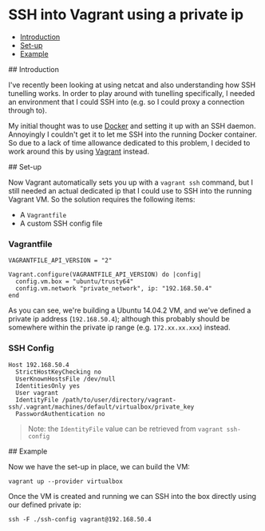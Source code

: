 # SSH into Vagrant using a private ip

- [Introduction](#1)
- [Set-up](#2)
- [Example](#3)

<div id="1"></div>
## Introduction

I've recently been looking at using netcat and also understanding how SSH tunelling works. In order to play around with tunelling specifically, I needed an environment that I could SSH into (e.g. so I could proxy a connection through to).

My initial thought was to use [Docker](https://docs.docker.com/examples/running_ssh_service/) and setting it up with an SSH daemon. Annoyingly I couldn't get it to let me SSH into the running Docker container. So due to a lack of time allowance dedicated to this problem, I decided to work around this by using [Vagrant](http://docs.vagrantup.com/v2/networking/private_network.html) instead.

<div id="2"></div>
## Set-up

Now Vagrant automatically sets you up with a `vagrant ssh` command, but I still needed an actual dedicated ip that I could use to SSH into the running Vagrant VM. So the solution requires the following items:

- A `Vagrantfile`
- A custom SSH config file

### Vagrantfile

<!--language-ruby-->

    VAGRANTFILE_API_VERSION = "2"

    Vagrant.configure(VAGRANTFILE_API_VERSION) do |config|
      config.vm.box = "ubuntu/trusty64"
      config.vm.network "private_network", ip: "192.168.50.4"
    end

As you can see, we're building a Ubuntu 14.04.2 VM, and we've defined a private ip address (`192.168.50.4`); although this probably should be somewhere within the private ip range (e.g. `172.xx.xx.xxx`) instead.

### SSH Config

<!--language-bash-->

    Host 192.168.50.4
      StrictHostKeyChecking no
      UserKnownHostsFile /dev/null
      IdentitiesOnly yes
      User vagrant
      IdentityFile /path/to/user/directory/vagrant-ssh/.vagrant/machines/default/virtualbox/private_key
      PasswordAuthentication no

> Note: the `IdentityFile` value can be retrieved from `vagrant ssh-config`

<div id="3"></div>
## Example

Now we have the set-up in place, we can build the VM:

<!--language-bash-->

    vagrant up --provider virtualbox

Once the VM is created and running we can SSH into the box directly using our defined private ip:

<!--language-bash-->

    ssh -F ./ssh-config vagrant@192.168.50.4
